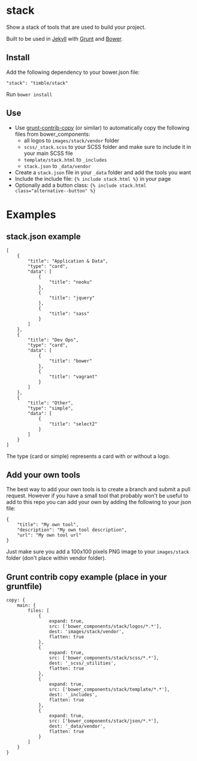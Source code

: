 stack
=====

Show a stack of tools that are used to build your project. 

Built to be used in [Jekyll](http://jekyllrb.com/) with [Grunt](http://gruntjs.com/) and [Bower](http://bower.io/).

Install
-------

Add the following dependency to your bower.json file:

```"stack": "timble/stack"```

Run `bower install`

Use
---

- Use [grunt-contrib-copy](https://github.com/gruntjs/grunt-contrib-copy) (or similar) to automatically copy the following files from bower_components:
    - all logos to `images/stack/vendor` folder
    - `scss/_stack.scss` to your SCSS folder and make sure to include it in your main SCSS file
    - `template/stack.html` to `_includes`
    - `stack.json` to `_data/vendor`
- Create a `stack.json` file in your `_data` folder and add the tools you want
- Include the include file: `{% include stack.html %}` in your page
- Optionally add a button class: `{% include stack.html class="alternative--button" %}`

Examples
========

stack.json example
------------------

```
[
    {
        "title": "Application & Data",
        "type": "card",
        "data": [
            {
                "title": "nooku"
            },
            {
                "title": "jquery"
            },
            {
                "title": "sass"
            }
        ]
    },
    {
        "title": "Dev Ops",
        "type": "card",
        "data": [
            {
                "title": "bower"
            },
            {
                "title": "vagrant"
            }
        ]
    },
    {
        "title": "Other",
        "type": "simple",
        "data": [
            {
                "title": "select2"
            }
        ]
    }
]
```

The type (card or simple) represents a card with or without a logo.

Add your own tools
------------------

The best way to add your own tools is to create a branch and submit a pull request. However if you have a small tool that probably won't be useful to add to this repo you can add your own by adding the following to your json file:

```
{
    "title": "My own tool",
    "description": "My own tool description",
    "url": "My own tool url"
}
```

Just make sure you add a 100x100 pixels PNG image to your `images/stack` folder (don't place within vendor folder).

Grunt contrib copy example (place in your gruntfile)
----------------------------------------------------

```
copy: {
    main: {
        files: [
            {
                expand: true,
                src: ['bower_components/stack/logos/*.*'],
                dest: 'images/stack/vendor',
                flatten: true
            },
            {
                expand: true,
                src: ['bower_components/stack/scss/*.*'],
                dest: '_scss/_utilities',
                flatten: true
            },
            {
                expand: true,
                src: ['bower_components/stack/template/*.*'],
                dest: '_includes',
                flatten: true
            },
            {
                expand: true,
                src: ['bower_components/stack/json/*.*'],
                dest: '_data/vendor',
                flatten: true
            }
        ]
    }
}
```